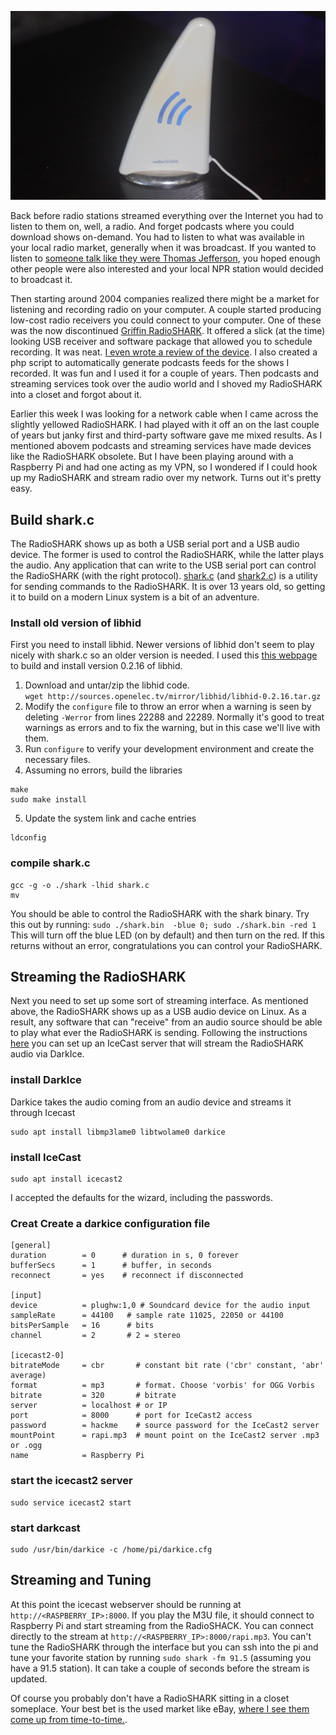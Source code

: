 ![RadioSHARK](https://raw.githubusercontent.com/benjaminmetzler/til/main/misc/RadioSHARK-01.jpg "RadioSHARK")

Back before radio stations streamed everything over the Internet you had to listen to them on, well, a radio.  And forget podcasts where you could download shows on-demand.  You had to listen to what was available in your local radio market, generally when it was broadcast.  If you wanted to listen to [someone talk like they were Thomas Jefferson](https://jeffersonhour.com/), you hoped enough other people were also interested and your local NPR station would decided to broadcast it.

Then starting around 2004 companies realized there might be a market for listening and recording radio on your computer.  A couple started producing low-cost radio receivers you could connect to your computer.  One of these was the now discontinued [Griffin RadioSHARK](https://en.wikipedia.org/wiki/Radio_SHARK).  It offered a slick (at the time) looking USB receiver and software package that allowed you to schedule recording.  It was neat.  [I even wrote a review of the device](https://www.osnews.com/story/8599/a-radioshark-review/).  I also created a php script to automatically generate podcasts feeds for the shows I recorded.  It was fun and I used it for a couple of years.  Then podcasts and streaming services took over the audio world and I shoved my RadioSHARK into a closet and forgot about it.

Earlier this week I was looking for a network cable when I came across the slightly yellowed RadioSHARK.  I had played with it off an on the last couple of years but janky first and third-party software gave me mixed results.  As I mentioned abovem podcasts and streaming services have made devices like the RadioSHARK obsolete.  But I have been playing around with a Raspberry Pi and had one acting as my VPN, so I wondered if I could hook up my RadioSHARK and stream radio over my network.  Turns out it's pretty easy.

## Build shark.c
The RadioSHARK shows up as both a USB serial port and a USB audio device.  The former is used to control the RadioSHARK, while the latter plays the audio.  Any application that can write to the USB serial port can control the RadioSHARK (with the right protocol).  [shark.c](https://raw.githubusercontent.com/benjaminmetzler/til/main/misc/archive/shark.c) (and [shark2.c](https://raw.githubusercontent.com/benjaminmetzler/til/main/misc/archive/shark2.c)) is a utility for sending commands to the RadioSHARK.  It is over 13 years old, so getting it to build on a modern Linux system is a bit of an adventure.

### Install old version of libhid
First you need to install libhid.  Newer versions of libhid don't seem to play nicely with shark.c so an older version is needed.  I used this [this webpage](https://github.com/packetgeek/radioshark-v1-rpi) to build and install version 0.2.16 of libhid.  

1. Download and untar/zip the libhid code.  
  `wget http://sources.openelec.tv/mirror/libhid/libhid-0.2.16.tar.gz`
2. Modify the `configure` file to throw an error when a warning is seen by deleting `-Werror` from lines 22288 and 22289.  Normally it's good to treat warnings as errors and to fix the warning, but in this case we'll live with them.
3. Run `configure` to verify your development environment and create the necessary files.
4. Assuming no errors, build the libraries
  ```shell
  make
  sudo make install
  ```
5. Update the system link and cache entries
  ```shell
  ldconfig
  ```

### compile shark.c
```shell
gcc -g -o ./shark -lhid shark.c
mv 
```

You should be able to control the RadioSHARK with the shark binary.  Try this out by running:
`sudo ./shark.bin  -blue 0; sudo ./shark.bin -red 1`
This will turn off the blue LED (on by default) and then turn on the red.  If this returns without an error, congratulations you can control your RadioSHARK.

## Streaming the RadioSHARK
Next you need to set up some sort of streaming interface.  As mentioned above, the RadioSHARK shows up as a USB audio device on Linux.  As a result, any software that can "receive" from an audio source should be able to play what ever the RadioSHARK is sending.  Following the instructions [here](https://maker.pro/raspberry-pi/projects/how-to-build-an-internet-radio-station-with-raspberry-pi-darkice-and-icecast) you can set up an IceCast server that will stream the RadioSHARK audio via DarkIce.

### install DarkIce
Darkice takes the audio coming from an audio device and streams it through Icecast
```shell
sudo apt install libmp3lame0 libtwolame0 darkice
```

### install IceCast
```shell
sudo apt install icecast2
```
I accepted the defaults for the wizard, including the passwords. 

### Creat Create a darkice configuration file 
```shell
[general]
duration        = 0      # duration in s, 0 forever
bufferSecs      = 1      # buffer, in seconds
reconnect       = yes    # reconnect if disconnected
 
[input]
device          = plughw:1,0 # Soundcard device for the audio input
sampleRate      = 44100   # sample rate 11025, 22050 or 44100
bitsPerSample   = 16      # bits
channel         = 2       # 2 = stereo
 
[icecast2-0]
bitrateMode     = cbr       # constant bit rate ('cbr' constant, 'abr' average)
format          = mp3       # format. Choose 'vorbis' for OGG Vorbis
bitrate         = 320       # bitrate
server          = localhost # or IP
port            = 8000      # port for IceCast2 access
password        = hackme    # source password for the IceCast2 server
mountPoint      = rapi.mp3  # mount point on the IceCast2 server .mp3 or .ogg
name            = Raspberry Pi
```

### start the icecast2 server
```shell
sudo service icecast2 start
```

### start darkcast 
```shell
sudo /usr/bin/darkice -c /home/pi/darkice.cfg
```


## Streaming and Tuning
At this point the icecast webserver should be running at `http://<RASPBERRY_IP>:8000`.  If you play the M3U file, it should connect to Raspberry Pi and start streaming from the RadioSHACK.  You can connect directly to the stream at `http://<RASPBERRY_IP>:8000/rapi.mp3`. You can't tune the RadioSHARK through the interface but you can ssh into the pi and tune your favorite station by running `sudo shark -fm 91.5` (assuming you have a 91.5 station).  It can take a couple of seconds before the stream is updated.

Of course you probably don't have a RadioSHARK sitting in a closet someplace.  Your best bet is the used market like eBay, [where I see them come up from time-to-time.](https://www.ebay.com/sch/i.html?_from=R40&_trksid=m570.l1313&_nkw=radioshark+usb&_sacat=0&LH_TitleDesc=0&_osacat=0&_odkw=radioshark).  